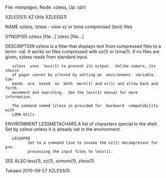 File: *manpages*,  Node: xzless,  Up: (dir)

XZLESS(1)                          XZ Utils                          XZLESS(1)



NAME
       xzless, lzless - view xz or lzma compressed (text) files

SYNOPSIS
       xzless [file...]
       lzless [file...]

DESCRIPTION
       xzless is a filter that displays text from compressed files to a termi-
       nal.  It works on files compressed with xz(1) or lzma(1).  If no  files
       are given, xzless reads from standard input.

       xzless  uses  less(1) to present its output.  Unlike xzmore, its choice
       of pager cannot be altered by setting an  environment  variable.   Com-
       mands  are  based  on  both  more(1) and vi(1) and allow back and forth
       movement and searching.  See the less(1) manual for more information.

       The command named lzless is provided for  backward  compatibility  with
       LZMA Utils.

ENVIRONMENT
       LESSMETACHARS
              A list of characters special to the shell.  Set by xzless unless
              it is already set in the environment.

       LESSOPEN
              Set to a command line to invoke the xz(1) decompressor for  pre-
              processing the input files to less(1).

SEE ALSO
       less(1), xz(1), xzmore(1), zless(1)



Tukaani                           2010-09-27                         XZLESS(1)
